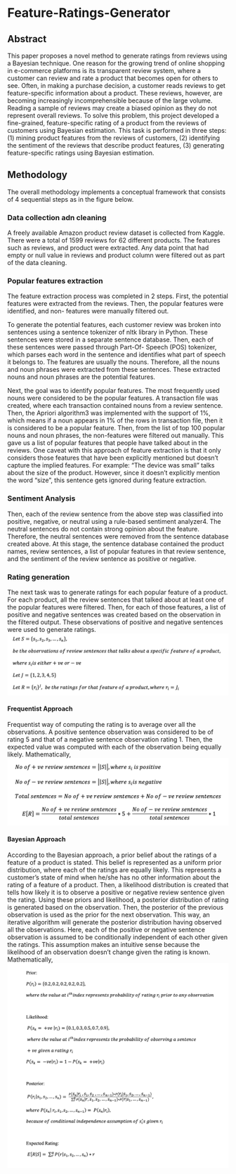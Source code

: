 # Feature-Ratings-Generator
## Abstract
This paper proposes a novel method to generate ratings from reviews using a Bayesian technique. One reason for the growing trend of online shopping in e-commerce platforms is its transparent review system, where a customer can review and rate a product that becomes open for others to see. Often, in making a purchase decision, a customer reads reviews to get feature-specific information about a product. These reviews, however, are becoming increasingly incomprehensible because of the large volume. Reading a sample of reviews may create a biased opinion as they do not represent overall reviews. To solve this problem, this project developed a fine-grained, feature-specific rating of a product from the reviews of customers using Bayesian estimation. This task is performed in three steps: (1) mining product features from the reviews of customers, (2) identifying the sentiment of the reviews that describe product features, (3) generating feature-specific ratings using Bayesian estimation.

 ## Methodology
The overall methodology implements a conceptual framework that consists of 4 sequential steps as in the figure below.

### Data collection adn cleaning
A freely available Amazon product review dataset is collected from Kaggle. There were a total of 1599 reviews for 62 different products. The features such as reviews, and product were extracted. Any data point that had empty or null value in reviews and product column were filtered out as part of the data cleaning.

### Popular features extraction
The feature extraction process was completed in 2 steps. First, the potential features were extracted from the reviews. Then, the popular features were identified, and non- features were manually filtered out.

To generate the potential features, each customer review was broken into sentences using a sentence tokenizer of nltk library in Python. These sentences were stored in a separate sentence database. Then, each of these sentences were passed through Part-Of- Speech (POS) tokenizer, which parses each word in the sentence and identifies what part of speech it belongs to. The features are usually the nouns. Therefore, all the nouns and noun phrases were extracted from these sentences. These extracted nouns and noun phrases are the potential features.

Next, the goal was to identify popular features. The most frequently used nouns were considered to be the popular features. A transaction file was created, where each transaction contained nouns from a review sentence. Then, the Apriori algorithm3 was implemented with the support of 1%, which means if a noun appears in 1% of the rows in transaction file, then it is considered to be a popular feature. Then, from the list of top 100 popular nouns and noun phrases, the non-features were filtered out manually. This gave us a list of popular features that people have talked about in the reviews. One caveat with this approach of feature extraction is that it only considers those features that have been explicitly mentioned but doesn’t capture the implied features. For example: “The device was small” talks about the size of the product. However, since it doesn’t explicitly mention the word “size”, this sentence gets ignored during feature extraction.

### Sentiment Analysis

Then, each of the review sentence from the above step was classified into positive, negative, or neutral using a rule-based sentiment analyzer4. The neutral sentences do not contain strong opinion about the feature. Therefore, the neutral sentences were removed from the sentence database created above. At this stage, the sentence database contained the product names, review sentences, a list of popular features in that review sentence, and the sentiment of the review sentence as positive or negative.

### Rating generation
The next task was to generate ratings for each popular feature of a product. For
each product, all the review sentences that talked about at least one of the popular features were filtered. Then, for each of those features, a list of positive and negative sentences was created based on the observation in the filtered output. These observations of positive and negative sentences were used to generate ratings.
![Problem Statement](./Problem%20definition.png)

#### Frequentist Approach
Frequentist way of computing the rating is to average over all the observations. A positive sentence observation was considered to be of rating 5 and that of a negative sentence observation rating 1. Then, the expected value was computed with each of the observation being equally likely. Mathematically,
![Frequentist Approach](./Frequentist%20Approach.png)

#### Bayesian Approach
According to the Bayesian approach, a prior belief about the ratings of a feature of a product is stated. This belief is represented as a uniform prior distribution, where each of the ratings are equally likely. This represents a customer’s state of mind when he/she has no other information about the rating of a feature of a product. Then, a likelihood distribution is created that tells how likely it is to observe a positive or negative review sentence given the rating. Using these priors and likelihood, a posterior distribution of rating is generated based on the observation. Then, the posterior of the previous observation is used as the prior for the next observation. This way, an iterative algorithm will generate the posterior distribution having observed all the observations. Here, each of the positive or negative sentence observation is assumed to be conditionally independent of each other given the ratings. This assumption makes an intuitive sense because the likelihood of an observation doesn’t change given the rating is known. Mathematically,
![Bayesian Approach](./Bayesian%20Formula.png)